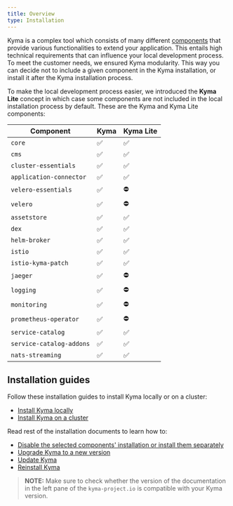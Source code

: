 ```yaml
---
title: Overview
type: Installation
---
```


Kyma is a complex tool which consists of many different [components](#details-components) that provide various functionalities to extend your application. This entails high technical requirements that can influence your local development process. To meet the customer needs, we ensured Kyma modularity. This way you can decide not to include a given component in the Kyma installation, or install it after the Kyma installation process.

To make the local development process easier, we introduced the **Kyma Lite** concept in which case some components are not included in the local installation process by default. These are the Kyma and Kyma Lite components:

| Component | Kyma | Kyma Lite |
|----------------|------|------|
| `core` | ✅ | ✅ |
| `cms` | ✅ | ✅ |
| `cluster-essentials` | ✅ | ✅ |
| `application-connector` | ✅ | ✅ |
| `velero-essentials` | ✅ | ⛔️ |
| `velero` | ✅ | ⛔️ |
| `assetstore` | ✅ | ✅ |
| `dex` | ✅ | ✅ |
| `helm-broker` | ✅ | ✅ |
| `istio` | ✅ | ✅ |
| `istio-kyma-patch` | ✅ | ✅ |
| `jaeger` | ✅ | ⛔️ |
| `logging` | ✅ | ⛔️ |
| `monitoring` | ✅ | ⛔️ |
| `prometheus-operator` | ✅ | ⛔️ |
| `service-catalog` | ✅ | ✅ |
| `service-catalog-addons` | ✅ | ✅ |
| `nats-streaming` | ✅ | ✅ |

## Installation guides

Follow these installation guides to install Kyma locally or on a cluster:

- [Install Kyma locally](#installation-install-kyma-locally)
- [Install Kyma on a cluster](#installation-install-kyma-on-a-cluster)

Read rest of the installation documents to learn how to:
- [Disable the selected components' installation or install them separately](#configuration-custom-component-installation)
- [Upgrade Kyma to a new version](#installation-upgrade-kyma)
- [Update Kyma](#installation-update-kyma)
- [Reinstall Kyma](#installation-reinstall-kyma)

>**NOTE:** Make sure to check whether the version of the documentation in the left pane of the `kyma-project.io` is compatible with your Kyma version.
